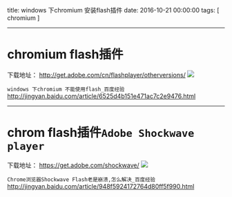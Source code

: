 title: windows 下chromium 安装flash插件
date: 2016-10-21 00:00:00
tags: [ chromium ]



---
# chromium flash插件
下载地址： http://get.adobe.com/cn/flashplayer/otherversions/
![](http://7xnbs3.com1.z0.glb.clouddn.com/public/16-11-19/98497590.jpg)

 
`windows 下chromium 不能使用flash_百度经验`
http://jingyan.baidu.com/article/6525d4b151e471ac7c2e9476.html


---
# chrom flash插件` Adobe Shockwave player `
下载地址： https://get.adobe.com/shockwave/
![]( http://7xnbs3.com1.z0.glb.clouddn.com/public/16-11-19/45986251.jpg)


`Chrome浏览器Shockwave Flash老是崩溃,怎么解决_百度经验`
http://jingyan.baidu.com/article/948f5924172764d80ff5f990.html

